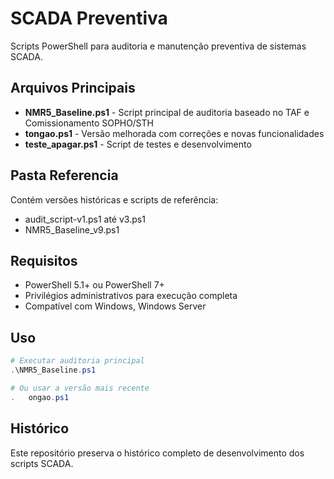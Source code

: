 # SCADA Preventiva

Scripts PowerShell para auditoria e manutenção preventiva de sistemas SCADA.

## Arquivos Principais

- **NMR5_Baseline.ps1** - Script principal de auditoria baseado no TAF e Comissionamento SOPHO/STH
- **tongao.ps1** - Versão melhorada com correções e novas funcionalidades  
- **teste_apagar.ps1** - Script de testes e desenvolvimento

## Pasta Referencia

Contém versões históricas e scripts de referência:
- audit_script-v1.ps1 até v3.ps1
- NMR5_Baseline_v9.ps1

## Requisitos

- PowerShell 5.1+ ou PowerShell 7+
- Privilégios administrativos para execução completa
- Compatível com Windows, Windows Server

## Uso

```powershell
# Executar auditoria principal
.\NMR5_Baseline.ps1

# Ou usar a versão mais recente
.	ongao.ps1
```

## Histórico

Este repositório preserva o histórico completo de desenvolvimento dos scripts SCADA.
